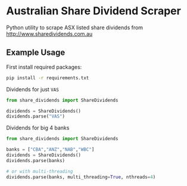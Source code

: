 # Australian Share Dividend Scraper

Python utility to scrape ASX listed share dividends from http://www.sharedividends.com.au 

## Example Usage

First install required packages:
``` bash
pip install -r requirements.txt
```

Dividends for just `VAS`
``` python
from share_dividends import ShareDividends

dividends = ShareDividends()
dividends.parse("VAS")
```

Dividends for big 4 banks
``` python
from share_dividends import ShareDividends

banks = ["CBA","ANZ","NAB","WBC"]
dividends = ShareDividends()
dividends.parse(banks)

# or with multi-threading
dividends.parse(banks, multi_threading=True, nthreads=4)
```